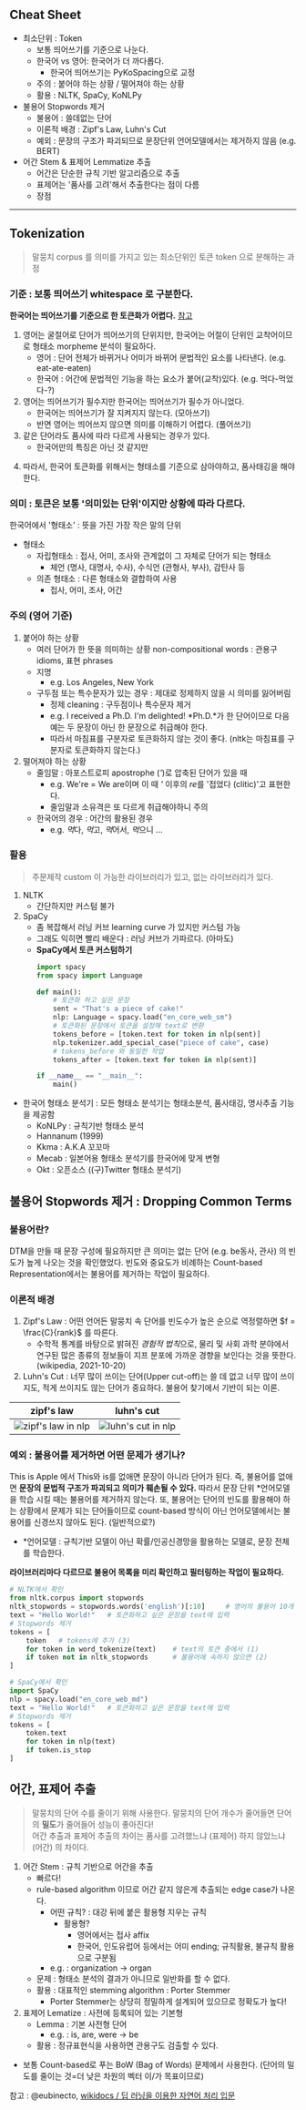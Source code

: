 ## Cheat Sheet
- 최소단위 : Token
    - 보통 띄어쓰기를 기준으로 나눈다.
    - 한국어 vs 영어: 한국어가 더 까다롭다.
        - 한국어 띄어쓰기는 PyKoSpacing으로 교정
    - 주의 : 붙어야 하는 상황 / 떨어져야 하는 상황
    - 활용 : NLTK, SpaCy, KoNLPy
- 불용어 Stopwords 제거
    - 불용어 : 쓸데없는 단어
    - 이론적 배경 : Zipf's Law, Luhn's Cut
    - 예외 : 문장의 구조가 파괴되므로 문장단위 언어모델에서는 제거하지 않음 (e.g. BERT)
- 어간 Stem & 표제어 Lemmatize 추출
    - 어간은 단순한 규칙 기반 알고리즘으로 추출
    - 표제어는 '품사를 고려'해서 추출한다는 점이 다름
    - 장점

---

## Tokenization
> 말뭉치 corpus 를 의미를 가지고 있는 최소단위인 토큰 token 으로 분해하는 과정
### 기준 : 보통 띄어쓰기 whitespace 로 구분한다.
**한국어는 띄어쓰기를 기준으로 한 토큰화가 어렵다.** [참고](https://wikidocs.net/21698)
1. 영어는 굴절어로 단어가 띄어쓰기의 단위지만, 한국어는 어절이 단위인 교착어이므로 형태소 morpheme 분석이 필요하다.
    - 영어 : 단어 전체가 바뀌거나 어미가 바뀌어 문법적인 요소를 나타낸다. (e.g. eat-ate-eaten)
    - 한국어 : 어간에 문법적인 기능을 하는 요소가 붙어(교착)있다. (e.g. 먹다-먹었다-?)
2. 영어는 띄어쓰기가 필수지만 한국어는 띄어쓰기가 필수가 아니었다.
    - 한국어는 띄어쓰기가 잘 지켜지지 않는다. (모아쓰기)
    - 반면 영어는 띄어쓰지 않으면 의미를 이해하기 어렵다. (풀어쓰기)
3. 같은 단어라도 품사에 따라 다르게 사용되는 경우가 있다.
    - 한국어만의 특징은 아닌 것 같지만
4. <p font=yellow> 따라서, 한국어 토큰화를 위해서는 형태소를 기준으로 삼아야하고, 품사태깅을 해야한다.</p>

### 의미 : 토큰은 보통 '의미있는 단위'이지만 상황에 따라 다르다.
한국어에서 '형태소' : 뜻을 가진 가장 작은 말의 단위
- 형태소
    - 자립형태소 : 접사, 어미, 조사와 관계없이 그 자체로 단어가 되는 형태소
        - 체언 (명사, 대명사, 수사), 수식언 (관형사, 부사), 감탄사 등
    - 의존 형태소 : 다른 형태소와 결합하여 사용
        - 접사, 어미, 조사, 어간

### 주의 (영어 기준)
1. 붙어야 하는 상황
    - 여러 단어가 한 뜻을 의미하는 상황 non-compositional words : 관용구 idioms, 표현 phrases
    - 지명 
        - e.g. Los Angeles, New York
    - 구두점 또는 특수문자가 있는 경우 : 제대로 정제하지 않을 시 의미를 잃어버림
        - 정제 cleaning : 구두점이나 특수문자 제거
        - e.g. I received a Ph.D. I'm delighted! *Ph.D.*가 한 단어이므로 다음 예는 두 문장이 아닌 한 문장으로 취급해야 한다.
        - 따라서 마침표를 구분자로 토큰화하지 않는 것이 좋다. (nltk는 마침표를 구분자로 토큰화하지 않는다.)
2. 떨어져야 하는 상황
    - 줄임말 : 아포스트로피 apostrophe (*'*)로 압축된 단어가 있을 때
        - e.g. We're = We are이며 이 때 *'* 이후의 *re*를 '접었다 (clitic)'고 표현한다. 
        - 줄임말과 소유격은 또 다르게 취급해야하니 주의
    - 한국어의 경우 : 어간의 활용된 경우
        - e.g. *먹*다, *먹*고, *먹*어서, *먹*으니 ...
    

### 활용
> 주문제작 custom 이 가능한 라이브러리가 있고, 없는 라이브러리가 있다.
1. NLTK
    - 간단하지만 커스텀 불가
2. SpaCy
    - 좀 복잡해서 러닝 커브 learning curve 가 있지만 커스텀 가능
    - 그래도 익히면 빨리 배운다 : 러닝 커브가 가파르다. (아마도)
    - **SpaCy에서 토큰 커스텀하기**
        ```py
        import spacy
        from spacy import Language

        def main():
            # 토큰화 하고 싶은 문장
            sent = "That's a piece of cake!"       
            nlp: Language = spacy.load("en_core_web_sm")
            # 토큰화된 문장에서 토큰을 설정해 text로 변환
            tokens_before = [token.text for token in nlp(sent)]
            nlp.tokenizer.add_special_case("piece of cake", case)
            # tokens_before 와 동일한 작업
            tokens_after = [token.text for token in nlp(sent)]

        if __name__ == "__main__":
            main()
        ```
- 한국어 형태소 분석기 : 모든 형태소 분석기는 형태소분석, 품사태깅, 명사추출 기능을 제공함
    - KoNLPy : 규칙기반 형태소 분석
    - Hannanum (1999)
    - Kkma : A.K.A 꼬꼬마
    - Mecab : 일본어용 형태소 분석기를 한국어에 맞게 변형
    - Okt : 오픈소스 ((구)Twitter 형태소 분석기)


## 불용어 Stopwords 제거 : Dropping Common Terms
### 불용어란?
DTM을 만들 때 문장 구성에 필요하지만 큰 의미는 없는 단어 (e.g. be동사, 관사) 의 빈도가 높게 나오는 것을 확인했었다. 빈도와 중요도가 비례하는 Count-based Representation에서는 불용어를 제거하는 작업이 필요하다.

### 이론적 배경
1. Zipf's Law : 어떤 언어든 말뭉치 속 단어를 빈도수가 높은 순으로 역정렬하면 $f = \frac{C}{rank}$ 를 따른다.
    - 수학적 통계를 바탕으로 밝혀진 *경험적 법칙*으로, 물리 및 사회 과학 분야에서 연구된 많은 종류의 정보들이 지프 분포에 가까운 경향을 보인다는 것을 뜻한다. (wikipedia, 2021-10-20)
2. Luhn's Cut : 너무 많이 쓰이는 단어(Upper cut-off)는 쓸 데 없고 너무 많이 쓰이지도, 적게 쓰이지도 않는 단어가 중요하다. 불용어 찾기에서 기반이 되는 이론.

|zipf's law|luhn's cut|
|:-:|:-:|
|![zipf's law in nlp](https://www.ngcm.soton.ac.uk/wp-content/uploads/sites/362/2021/07/nlp_zipfs_law.png)|![luhn's cut in nlp](https://www.researchgate.net/profile/Carsten-Lanquillon/publication/45667197/figure/fig4/AS:669415251132434@1536612441901/Luhns-application-of-Zipfs-Law-following-Luhn-1958b-p-120.png)|

### 예외 : 불용어를 제거하면 어떤 문제가 생기나?

This is Apple 에서 This와 is를 없애면 문장이 아니라 단어가 된다. 즉, 불용어를 없애면 **문장의 문법적 구조가 파괴되고 의미가 훼손될 수 있다.** 따라서 문장 단위 *언어모델을 학습 시킬 때는 불용어를 제거하지 않는다. 또, 불용어는 단어의 빈도를 활용해야 하는 상황에서 문제가 되는 단어들이므로 count-based 방식이 아닌 언어모델에서는 불용어를 신경쓰지 않아도 된다. (일반적으로?) 
- *언어모델 : 규칙기반 모델이 아닌 확률/인공신경망을 활용하는 모델로, 문장 전체를 학습한다. 

**라이브러리마다 다르므로 불용어 목록을 미리 확인하고 필터링하는 작업이 필요하다.**
```py
# NLTK에서 확인
from nltk.corpus import stopwords
nltk_stopwords = stopwords.words('english')[:10]     # 영어의 불용어 10개 예시로
text = "Hello World!"   # 토큰화하고 싶은 문장을 text에 입력
# Stopwords 제거
tokens = [
    token   # tokens에 추가 (3)
    for token in word_tokenize(text)    # text의 토큰 중에서 (1)
    if token not in nltk_stopwords      # 불용어에 속하지 않으면 (2)
]
```
```py
# SpaCy에서 확인
import SpaCy
nlp = spacy.load("en_core_web_md")
text = "Hello World!"   # 토큰화하고 싶은 문장을 text에 입력
# Stopwords 제거
tokens = [
    token.text
    for token in nlp(text)
    if token.is_stop
]
```

## 어간, 표제어 추출
> 말뭉치의 단어 수를 줄이기 위해 사용한다. 말뭉치의 단어 개수가 줄어들면 단어의 **밀도**가 줄어들어 성능이 좋아진다!  
> 어간 추출과 표제어 추출의 차이는 품사를 고려했느냐 (표제어) 하지 않았느냐 (어간) 의 차이다.  

1. 어간 Stem : 규칙 기반으로 어간을 추출
    - 빠르다!
    - rule-based algorithm 이므로 어간 같지 않은게 추출되는 edge case가 나온다. 
        - 어떤 규칙? : 대강 뒤에 붙은 활용형 지우는 규칙
            - 활용형?
                - 영어에서는 접사 affix
                - 한국어, 인도유럽어 등에서는 어미 ending; 규칙활용, 불규칙 활용으로 구분됨
        - e.g. : organization -> organ
    - 문제 : 형태소 분석의 결과가 아니므로 일반화를 할 수 없다.
    - 활용 : 대표적인 stemming algorithm : Porter Stemmer
        - Porter Stemmer는 상당히 정밀하게 설계되어 있으므로 정확도가 높다!
2. 표제어 Lematize : 사전에 등록되어 있는 기본형
    - Lemma : 기본 사전형 단어
        - e.g. : is, are, were -> be
    - 활용 : 정규표현식을 사용하면 관용구도 검출할 수 있다.
- 보통 Count-based로 푸는 BoW (Bag of Words) 문제에서 사용한다. (단어의 밀도를 줄이는 것=더 낮은 차원의 벡터 이/가 목표이므로)

참고 : @eubinecto, [wikidocs / 딥 러닝을 이용한 자연어 처리 입문](https://wikidocs.net/book/2155)